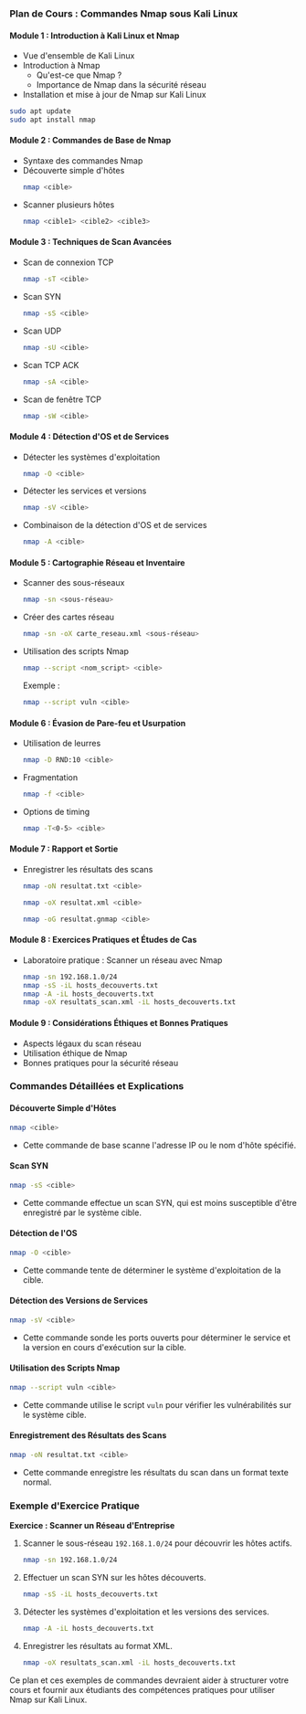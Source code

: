 ### Plan de Cours : Commandes Nmap sous Kali Linux

#### Module 1 : Introduction à Kali Linux et Nmap
- Vue d'ensemble de Kali Linux
- Introduction à Nmap
  - Qu'est-ce que Nmap ?
  - Importance de Nmap dans la sécurité réseau
- Installation et mise à jour de Nmap sur Kali Linux

```bash
sudo apt update
sudo apt install nmap
```

#### Module 2 : Commandes de Base de Nmap
- Syntaxe des commandes Nmap
- Découverte simple d'hôtes
  ```bash
  nmap <cible>
  ```
- Scanner plusieurs hôtes
  ```bash
  nmap <cible1> <cible2> <cible3>
  ```

#### Module 3 : Techniques de Scan Avancées
- Scan de connexion TCP
  ```bash
  nmap -sT <cible>
  ```
- Scan SYN
  ```bash
  nmap -sS <cible>
  ```
- Scan UDP
  ```bash
  nmap -sU <cible>
  ```
- Scan TCP ACK
  ```bash
  nmap -sA <cible>
  ```
- Scan de fenêtre TCP
  ```bash
  nmap -sW <cible>
  ```

#### Module 4 : Détection d'OS et de Services
- Détecter les systèmes d'exploitation
  ```bash
  nmap -O <cible>
  ```
- Détecter les services et versions
  ```bash
  nmap -sV <cible>
  ```
- Combinaison de la détection d'OS et de services
  ```bash
  nmap -A <cible>
  ```

#### Module 5 : Cartographie Réseau et Inventaire
- Scanner des sous-réseaux
  ```bash
  nmap -sn <sous-réseau>
  ```
- Créer des cartes réseau
  ```bash
  nmap -sn -oX carte_reseau.xml <sous-réseau>
  ```
- Utilisation des scripts Nmap
  ```bash
  nmap --script <nom_script> <cible>
  ```
  Exemple :
  ```bash
  nmap --script vuln <cible>
  ```

#### Module 6 : Évasion de Pare-feu et Usurpation
- Utilisation de leurres
  ```bash
  nmap -D RND:10 <cible>
  ```
- Fragmentation
  ```bash
  nmap -f <cible>
  ```
- Options de timing
  ```bash
  nmap -T<0-5> <cible>
  ```

#### Module 7 : Rapport et Sortie
- Enregistrer les résultats des scans
  ```bash
  nmap -oN resultat.txt <cible>
  ```
  ```bash
  nmap -oX resultat.xml <cible>
  ```
  ```bash
  nmap -oG resultat.gnmap <cible>
  ```

#### Module 8 : Exercices Pratiques et Études de Cas
- Laboratoire pratique : Scanner un réseau avec Nmap
  ```bash
  nmap -sn 192.168.1.0/24
  nmap -sS -iL hosts_decouverts.txt
  nmap -A -iL hosts_decouverts.txt
  nmap -oX resultats_scan.xml -iL hosts_decouverts.txt
  ```

#### Module 9 : Considérations Éthiques et Bonnes Pratiques
- Aspects légaux du scan réseau
- Utilisation éthique de Nmap
- Bonnes pratiques pour la sécurité réseau

### Commandes Détaillées et Explications

#### Découverte Simple d'Hôtes
```bash
nmap <cible>
```
- Cette commande de base scanne l'adresse IP ou le nom d'hôte spécifié.

#### Scan SYN
```bash
nmap -sS <cible>
```
- Cette commande effectue un scan SYN, qui est moins susceptible d'être enregistré par le système cible.

#### Détection de l'OS
```bash
nmap -O <cible>
```
- Cette commande tente de déterminer le système d'exploitation de la cible.

#### Détection des Versions de Services
```bash
nmap -sV <cible>
```
- Cette commande sonde les ports ouverts pour déterminer le service et la version en cours d'exécution sur la cible.

#### Utilisation des Scripts Nmap
```bash
nmap --script vuln <cible>
```
- Cette commande utilise le script `vuln` pour vérifier les vulnérabilités sur le système cible.

#### Enregistrement des Résultats des Scans
```bash
nmap -oN resultat.txt <cible>
```
- Cette commande enregistre les résultats du scan dans un format texte normal.

### Exemple d'Exercice Pratique

**Exercice : Scanner un Réseau d'Entreprise**
1. Scanner le sous-réseau `192.168.1.0/24` pour découvrir les hôtes actifs.
   ```bash
   nmap -sn 192.168.1.0/24
   ```
2. Effectuer un scan SYN sur les hôtes découverts.
   ```bash
   nmap -sS -iL hosts_decouverts.txt
   ```
3. Détecter les systèmes d'exploitation et les versions des services.
   ```bash
   nmap -A -iL hosts_decouverts.txt
   ```
4. Enregistrer les résultats au format XML.
   ```bash
   nmap -oX resultats_scan.xml -iL hosts_decouverts.txt
   ```

Ce plan et ces exemples de commandes devraient aider à structurer votre cours et fournir aux étudiants des compétences pratiques pour utiliser Nmap sur Kali Linux.
